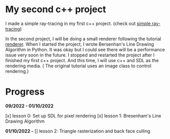 # My second c++ project

I made a simple ray-tracing in my first c++ project. (check out [simple ray-tracing](https://github.com/shania3322/raytracing_mini))

In the second project, I will be doing a small renderer following the tutorial
[renderer](https://github.com/ssloy/tinyrenderer/wiki). When I started the
project, I wrote Bersenhan's Line Drawing Algorithm in Python. It was okay but I
could see there will be a performance issue very soon in the future. I stopped and
restarted the project after I finished my first c++ project. And this time, I
will use c++ and SDL as the rendering media. ( The original tutorial uses an
image class to control rendering.)


# Progress

**09/2022 - 01/10/2022**

[x] lesson 0: Set up SDL for pixel rendering
[x] lesson 1: Bresenham's Line Drawing Algorithm

**01/10/2022 -**
[] lesson 2: Triangle rasterization and back face culling

